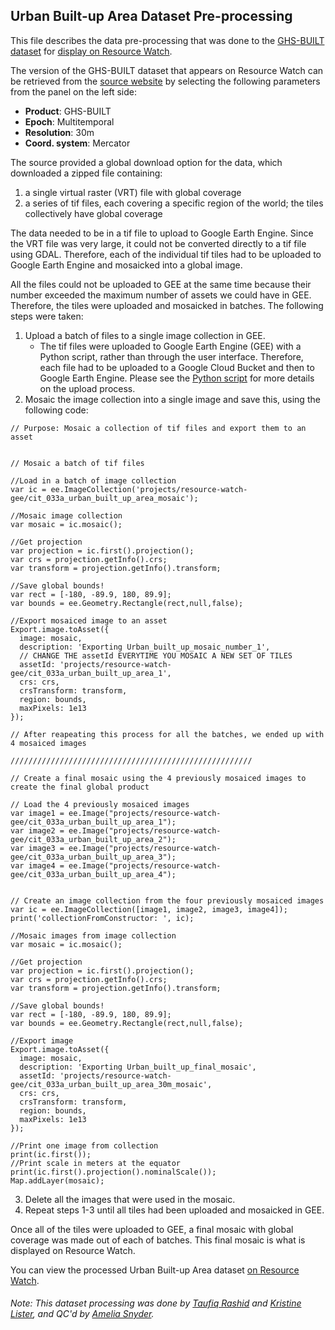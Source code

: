 ## Urban Built-up Area Dataset Pre-processing
This file describes the data pre-processing that was done to the [GHS-BUILT dataset](https://ghsl.jrc.ec.europa.eu/download.php?ds=bu) for [display on Resource Watch](https://resourcewatch.org/data/explore/cit033a-Urban-Built-Up-Area_1).

The version of the GHS-BUILT dataset that appears on Resource Watch can be retrieved from the [source website](https://ghsl.jrc.ec.europa.eu/download.php?ds=bu) by selecting the following parameters from the panel on the left side:
 - **Product**: GHS-BUILT
 - **Epoch**: Multitemporal
 - **Resolution**: 30m
 - **Coord. system**: Mercator

The source provided a global download option for the data, which downloaded a zipped file containing:
1) a single virtual raster (VRT) file with global coverage
2) a series of tif files, each covering a specific region of the world; the tiles collectively have global coverage

The data needed to be in a tif file to upload to Google Earth Engine. Since the VRT file was very large, it could not be converted directly to a tif file using GDAL. Therefore, each of the individual tif tiles had to be uploaded to Google Earth Engine and mosaicked into a global image. 

All the files could not be uploaded to GEE at the same time because their number exceeded the maximum number of assets we could have in GEE. Therefore, the tiles were uploaded and mosaicked in batches. The following steps were taken:

1) Upload a batch of files to a single image collection in GEE.
   - The tif files were uploaded to Google Earth Engine (GEE) with a Python script, rather than through the user interface. Therefore, each file had to be uploaded to a Google Cloud Bucket and then to Google Earth Engine. Please see the [Python script](https://github.com/resource-watch/data-pre-processing/blob/master/cit_033a_urban_builtup_area/cit_033a_urban_built_up_area_processing.py) for more details on the upload process.
2) Mosaic the image collection into a single image and save this, using the following code:
```
// Purpose: Mosaic a collection of tif files and export them to an asset


// Mosaic a batch of tif files

//Load in a batch of image collection
var ic = ee.ImageCollection('projects/resource-watch-gee/cit_033a_urban_built_up_area_mosaic');

//Mosaic image collection
var mosaic = ic.mosaic();

//Get projection
var projection = ic.first().projection();
var crs = projection.getInfo().crs;
var transform = projection.getInfo().transform;

//Save global bounds!
var rect = [-180, -89.9, 180, 89.9];
var bounds = ee.Geometry.Rectangle(rect,null,false);

//Export mosaiced image to an asset
Export.image.toAsset({
  image: mosaic,
  description: 'Exporting Urban_built_up_mosaic_number_1',
  // CHANGE THE assetId EVERYTIME YOU MOSAIC A NEW SET OF TILES
  assetId: 'projects/resource-watch-gee/cit_033a_urban_built_up_area_1',
  crs: crs,
  crsTransform: transform,
  region: bounds,
  maxPixels: 1e13
});

// After reapeating this process for all the batches, we ended up with 4 mosaiced images

//////////////////////////////////////////////////////

// Create a final mosaic using the 4 previously mosaiced images to create the final global product

// Load the 4 previously mosaiced images
var image1 = ee.Image("projects/resource-watch-gee/cit_033a_urban_built_up_area_1");
var image2 = ee.Image("projects/resource-watch-gee/cit_033a_urban_built_up_area_2");
var image3 = ee.Image("projects/resource-watch-gee/cit_033a_urban_built_up_area_3");
var image4 = ee.Image("projects/resource-watch-gee/cit_033a_urban_built_up_area_4");


// Create an image collection from the four previously mosaiced images 
var ic = ee.ImageCollection([image1, image2, image3, image4]);
print('collectionFromConstructor: ', ic);

//Mosaic images from image collection
var mosaic = ic.mosaic();

//Get projection
var projection = ic.first().projection();
var crs = projection.getInfo().crs;
var transform = projection.getInfo().transform;

//Save global bounds!
var rect = [-180, -89.9, 180, 89.9];
var bounds = ee.Geometry.Rectangle(rect,null,false);

//Export image 
Export.image.toAsset({
  image: mosaic,
  description: 'Exporting Urban_built_up_final_mosaic',
  assetId: 'projects/resource-watch-gee/cit_033a_urban_built_up_area_30m_mosaic',
  crs: crs,
  crsTransform: transform,
  region: bounds,
  maxPixels: 1e13
});

//Print one image from collection
print(ic.first());
//Print scale in meters at the equator
print(ic.first().projection().nominalScale());
Map.addLayer(mosaic);
```
3) Delete all the images that were used in the mosaic.
4) Repeat steps 1-3 until all tiles had been uploaded and mosaicked in GEE.

Once all of the tiles were uploaded to GEE, a final mosaic with global coverage was made out of each of batches. This final mosaic is what is displayed on Resource Watch. 

You can view the processed Urban Built-up Area dataset [on Resource Watch](https://resourcewatch.org/data/explore/cit033a-Urban-Built-Up-Area_1).

###### Note: This dataset processing was done by [Taufiq Rashid](https://www.wri.org/profile/taufiq-rashid) and [Kristine Lister](https://www.wri.org/profile/kristine-lister), and QC'd by [Amelia Snyder](https://www.wri.org/profile/amelia-snyder).
